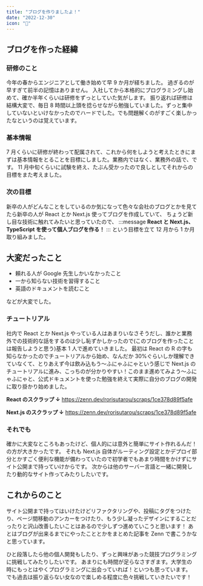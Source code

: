 ```yaml
---
title: "ブログを作りましたよ！"
date: "2022-12-30"
icon: "🥰"
---
```


## ブログを作った経緯

### 研修のこと

今年の春からエンジニアとして働き始めて早 9 か月が経ちました。
過ぎるのが早すぎて前半の記憶はありません。
入社してから本格的にプログラミングし始めて、確か半年くらいは研修をずっとしていた気がします。
振り返れば研修は結構大変で、毎日 8 時間以上頭を捻らせながら勉強していました。ずっと集中していないといけなかったのでハードでした。でも問題解くのがすごく楽しかったなというのは覚えています。

### 基本情報

7 月くらいに研修が終わって配属されて、これから何をしようと考えたときにまずは基本情報をとることを目標にしました。業務内ではなく、業務外の話で、です。
11 月中旬くらいに試験を終え、たぶん受かったので良しとしてそれからの目標をまた考えました。

### 次の目標

新卒の人がどんなことをしているのか気になって色々な会社のブログとかを見てたら新卒の人が React とか Next.js 使ってブログを作成していて、
ちょうど新し目な技術に触れてみたいと思っていたので、
:::message
**React と Next.js、TypeScript を使って個人ブログを作る！**
:::
という目標を立て 12 月から 1 か月取り組みました。

## 大変だったこと

- 頼れる人が Google 先生しかいなかったこと
- 一から知らない技術を習得すること
- 英語のドキュメントを読むこと

などが大変でした。

### チュートリアル

社内で React とか Next.js やっている人はあまりいなさそうだし、誰かと業務外での技術的な話をするのは少し恥ずかしかったので(このブログを作ったことは報告しようと思う)基本 1 人で進めていきました。
最初は React の R の字も知らなかったのでチュートリアルから始め、なんだか 30%ぐらいしか理解できていなくて、とりあえず今は飲み込もう～ふにゃふにゃという感じで Next.js のチュートリアルに進み、こっちのが分かりやすい！このまま進めてみよう～ふにゃふにゃと、公式ドキュメントを使った勉強を終えて実際に自分のブログの開発に取り掛かり始めました。

**React のスクラップ ↓**
https://zenn.dev/rorisutarou/scraps/1ce378d89f5afe

**Next.js のスクラップ ↓**
https://zenn.dev/rorisutarou/scraps/1ce378d89f5afe

### それでも

確かに大変なところもあったけど、個人的には意外と簡単にサイト作れるんだ！の方が大きかったです。
それも Next.js 自体がルーティング設定とかデプロイ部分とかすごく便利な機能が備わっていたので初学者でもあまり時間をかけずにサイト公開まで持っていけからです。
次からは他のサーバー言語と一緒に開発したり動的なサイト作ってみたりしたいです。

## これからのこと

サイト公開まで持ってはいけたけどリファクタリングや、投稿にタグをつけたり、ページ間移動のアンカーをつけたり、もう少し凝ったデザインにすることだったりと沢山改善したいことはあるので少しずつ進めていこうと思います！
あとはブログが出来るまでにやったこととかをまとめた記事を Zenn で書こうかなと思っています。

ひと段落したら他の個人開発もしたり、ずっと興味があった競技プログラミングに挑戦してみたりしたいです。
あまりにも時間が足らなさすぎます。大学生の時にもっとはやくプログラミングに出会っていれば！といつも思っています。
でも過去は振り返らない女なので楽しめる程度に色々挑戦していきたいです！
